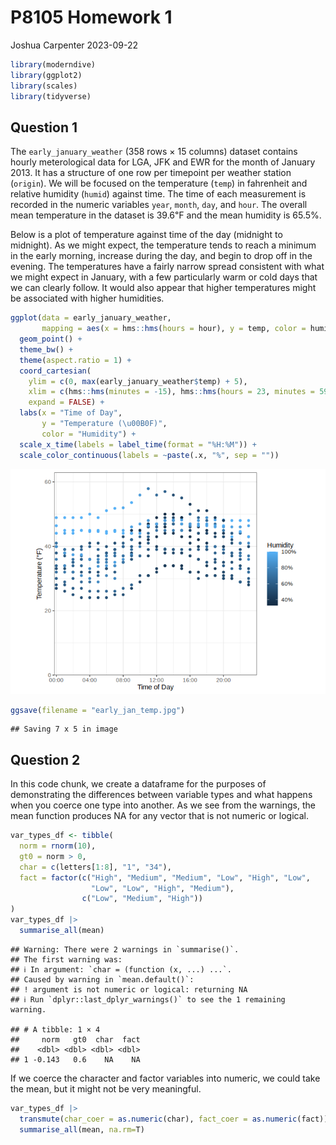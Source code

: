 P8105 Homework 1
================
Joshua Carpenter
2023-09-22

``` r
library(moderndive)
library(ggplot2)
library(scales)
library(tidyverse)
```

## Question 1

The `early_january_weather` (358 rows × 15 columns) dataset contains
hourly meterological data for LGA, JFK and EWR for the month of January
2013. It has a structure of one row per timepoint per weather station
(`origin`). We will be focused on the temperature (`temp`) in fahrenheit
and relative humidity (`humid`) against time. The time of each
measurement is recorded in the numeric variables `year`, `month`, `day`,
and `hour`. The overall mean temperature in the dataset is 39.6℉ and the
mean humidity is 65.5%.

Below is a plot of temperature against time of the day (midnight to
midnight). As we might expect, the temperature tends to reach a minimum
in the early morning, increase during the day, and begin to drop off in
the evening. The temperatures have a fairly narrow spread consistent
with what we might expect in January, with a few particularly warm or
cold days that we can clearly follow. It would also appear that higher
temperatures might be associated with higher humidities.

``` r
ggplot(data = early_january_weather, 
       mapping = aes(x = hms::hms(hours = hour), y = temp, color = humid)) +
  geom_point() +
  theme_bw() +
  theme(aspect.ratio = 1) +
  coord_cartesian(
    ylim = c(0, max(early_january_weather$temp) + 5), 
    xlim = c(hms::hms(minutes = -15), hms::hms(hours = 23, minutes = 59)), 
    expand = FALSE) +
  labs(x = "Time of Day", 
       y = "Temperature (\u00B0F)", 
       color = "Humidity") +
  scale_x_time(labels = label_time(format = "%H:%M")) +
  scale_color_continuous(labels = ~paste(.x, "%", sep = ""))
```

![](p8105_hw1_jrc2270_files/figure-gfm/early_jan_temp-1.png)<!-- -->

``` r
ggsave(filename = "early_jan_temp.jpg")
```

    ## Saving 7 x 5 in image

## Question 2

In this code chunk, we create a dataframe for the purposes of
demonstrating the differences between variable types and what happens
when you coerce one type into another. As we see from the warnings, the
mean function produces NA for any vector that is not numeric or logical.

``` r
var_types_df <- tibble(
  norm = rnorm(10),
  gt0 = norm > 0,
  char = c(letters[1:8], "1", "34"),
  fact = factor(c("High", "Medium", "Medium", "Low", "High", "Low", 
                  "Low", "Low", "High", "Medium"), 
                c("Low", "Medium", "High"))
)
var_types_df |>
  summarise_all(mean)
```

    ## Warning: There were 2 warnings in `summarise()`.
    ## The first warning was:
    ## ℹ In argument: `char = (function (x, ...) ...`.
    ## Caused by warning in `mean.default()`:
    ## ! argument is not numeric or logical: returning NA
    ## ℹ Run `dplyr::last_dplyr_warnings()` to see the 1 remaining warning.

    ## # A tibble: 1 × 4
    ##     norm   gt0  char  fact
    ##    <dbl> <dbl> <dbl> <dbl>
    ## 1 -0.143   0.6    NA    NA

If we coerce the character and factor variables into numeric, we could
take the mean, but it might not be very meaningful.

``` r
var_types_df |>
  transmute(char_coer = as.numeric(char), fact_coer = as.numeric(fact)) |>
  summarise_all(mean, na.rm=T)
```

